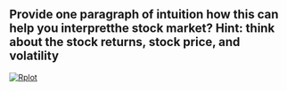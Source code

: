 ## Provide one paragraph of intuition how this can help you interpretthe stock market? Hint: think about the stock returns, stock price, and volatility


<a href="https://ibb.co/Dp3J1pz"><img src="https://i.ibb.co/VmX1LmJ/Rplot.png" alt="Rplot" border="0"></a>

